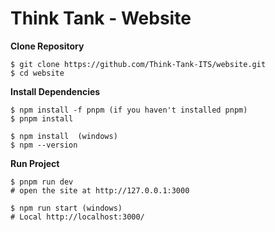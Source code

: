 # Think Tank - Website 


**Clone Repository** 

```
$ git clone https://github.com/Think-Tank-ITS/website.git
$ cd website
```

**Install Dependencies**

```
$ npm install -f pnpm (if you haven't installed pnpm)
$ pnpm install

$ npm install  (windows)
$ npm --version

```

**Run Project**

```
$ pnpm run dev
# open the site at http://127.0.0.1:3000

$ npm run start (windows)
# Local http://localhost:3000/
```


